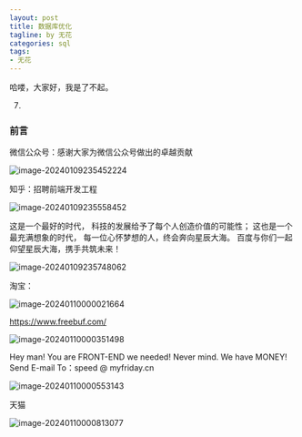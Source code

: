 ```yaml
---
layout: post
title: 数据库优化
tagline: by 无花
categories: sql
tags:
- 无花
---
```


哈喽，大家好，我是了不起。  

7. 

<!--more-->

### 前言



微信公众号：感谢大家为微信公众号做出的卓越贡献

![image-20240109235452224](D:\JavaNorth\javanorth\assets\images\2024\wuhua\0131-console-01.png)





知乎：招聘前端开发工程

![image-20240109235558452](D:\JavaNorth\javanorth\assets\images\2024\wuhua\0131-console-02.png)







这是一个最好的时代，
科技的发展给予了每个人创造价值的可能性；
这也是一个最充满想象的时代，
每一位心怀梦想的人，终会奔向星辰大海。
百度与你们一起仰望星辰大海，携手共筑未来！

![image-20240109235748062](D:\JavaNorth\javanorth\assets\images\2024\wuhua\0131-console-03.png)





淘宝：

![image-20240110000021664](D:\JavaNorth\javanorth\assets\images\2024\wuhua\0131-console-04.png)





https://www.freebuf.com/



![image-20240110000351498](D:\JavaNorth\javanorth\assets\images\2024\wuhua\0131-console-05.png)





Hey man! You are FRONT-END we needed!
Never mind. We have MONEY!
Send E-mail To：speed @ myfriday.cn

![image-20240110000553143](D:\JavaNorth\javanorth\assets\images\2024\wuhua\0131-console-06.png)





天猫

![image-20240110000813077](D:\JavaNorth\javanorth\assets\images\2024\wuhua\0131-console-07.png)